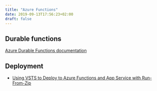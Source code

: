 ```yaml
---
title: "Azure Functions"
date: 2019-09-13T17:56:23+02:00
draft: false
---
```


## Durable functions

[Azure Durable Functions documentation](https://docs.microsoft.com/en-us/azure/azure-functions/durable/)

## Deployment

- [Using VSTS to Deploy to Azure Functions and App Service with Run-From-Zip](https://anthonychu.ca/post/vsts-deploy-app-service-azure-functions-run-from-zip/)
